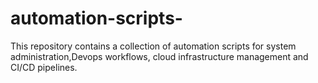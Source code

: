 # automation-scripts-
This repository contains a collection of automation scripts for system administration,Devops workflows, cloud infrastructure management and CI/CD pipelines. 
